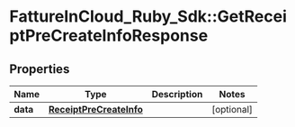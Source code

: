 # FattureInCloud_Ruby_Sdk::GetReceiptPreCreateInfoResponse

## Properties

| Name | Type | Description | Notes |
| ---- | ---- | ----------- | ----- |
| **data** | [**ReceiptPreCreateInfo**](ReceiptPreCreateInfo.md) |  | [optional] |


